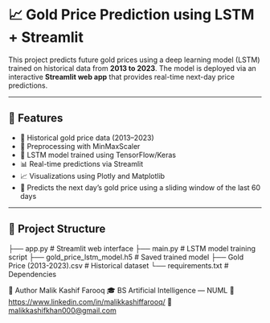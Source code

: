 # 📈 Gold Price Prediction using LSTM + Streamlit

This project predicts future gold prices using a deep learning model (LSTM) trained on historical data from **2013 to 2023**. The model is deployed via an interactive **Streamlit web app** that provides real-time next-day price predictions.

---

## 🚀 Features

- 📅 Historical gold price data (2013–2023)
- 🔁 Preprocessing with MinMaxScaler
- 🧠 LSTM model trained using TensorFlow/Keras
- 📊 Real-time predictions via Streamlit
- 📈 Visualizations using Plotly and Matplotlib
- 🔮 Predicts the next day’s gold price using a sliding window of the last 60 days

---

## 📂 Project Structure
├── app.py # Streamlit web interface
├── main.py # LSTM model training script
├── gold_price_lstm_model.h5 # Saved trained model
├── Gold Price (2013-2023).csv # Historical dataset
└── requirements.txt # Dependencies

🧠 Author
Malik Kashif Farooq
🎓 BS Artificial Intelligence — NUML
🔗 https://www.linkedin.com/in/malikkashiffarooq/
📧 malikkashifkhan000@gmail.com
